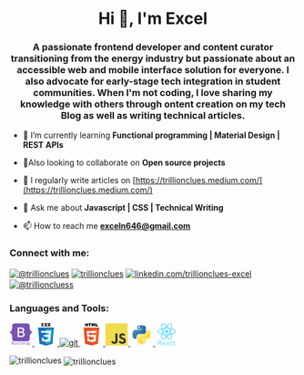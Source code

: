 <h1 align="center">Hi 👋, I'm Excel</h1>
<h3 align="center">A passionate frontend developer and content curator transitioning from the energy industry but passionate about an accessible web and mobile interface solution for everyone. I also advocate for early-stage tech integration in student communities. When I'm not coding, I love sharing my knowledge with others through ontent creation on my tech Blog as well as writing technical articles.</h3>

- 🔭 I’m currently learning **Functional programming | Material Design | REST APIs**

- 👯Also looking to collaborate on **Open source projects**

- 📝 I regularly write articles on [https://trillionclues.medium.com/](https://trillionclues.medium.com/)

- 💬 Ask me about **Javascript | CSS | Technical Writing**

- 📫 How to reach me **exceln646@gmail.com**

<h3 align="">Connect with me:</h3>
<p align="left">
<a href="https://codepen.io/@trillionclues" target="blank"><img align="center" src="https://raw.githubusercontent.com/rahuldkjain/github-profile-readme-generator/master/src/images/icons/Social/codepen.svg" alt="@trillionclues" height="30" width="40" /></a>
<a href="https://twitter.com/trillionclues" target="blank"><img align="center" src="https://raw.githubusercontent.com/rahuldkjain/github-profile-readme-generator/master/src/images/icons/Social/twitter.svg" alt="trillionclues" height="30" width="40" /></a>
<a href="https://linkedin.com/in/linkedin.com/trillionclues-excel" target="blank"><img align="center" src="https://raw.githubusercontent.com/rahuldkjain/github-profile-readme-generator/master/src/images/icons/Social/linked-in-alt.svg" alt="linkedin.com/trillionclues-excel" height="30" width="40" /></a>
<a href="https://hashnode.com/@trillioncluess" target="blank"><img align="center" src="https://raw.githubusercontent.com/rahuldkjain/github-profile-readme-generator/master/src/images/icons/Social/hashnode.svg" alt="@trillioncluess" height="30" width="40" /></a>
</p>

<h3 align="">Languages and Tools:</h3>
<p align="left"> <a href="https://getbootstrap.com" target="_blank" rel="noreferrer"> <img src="https://raw.githubusercontent.com/devicons/devicon/master/icons/bootstrap/bootstrap-plain-wordmark.svg" alt="bootstrap" width="40" height="40"/> </a> <a href="https://www.w3schools.com/css/" target="_blank" rel="noreferrer"> <img src="https://raw.githubusercontent.com/devicons/devicon/master/icons/css3/css3-original-wordmark.svg" alt="css3" width="40" height="40"/> </a> <a href="https://git-scm.com/" target="_blank" rel="noreferrer"> <img src="https://www.vectorlogo.zone/logos/git-scm/git-scm-icon.svg" alt="git" width="40" height="40"/> </a> <a href="https://www.w3.org/html/" target="_blank" rel="noreferrer"> <img src="https://raw.githubusercontent.com/devicons/devicon/master/icons/html5/html5-original-wordmark.svg" alt="html5" width="40" height="40"/> </a> <a href="https://developer.mozilla.org/en-US/docs/Web/JavaScript" target="_blank" rel="noreferrer"> <img src="https://raw.githubusercontent.com/devicons/devicon/master/icons/javascript/javascript-original.svg" alt="javascript" width="40" height="40"/> </a> <a href="https://www.python.org" target="_blank" rel="noreferrer"> <img src="https://raw.githubusercontent.com/devicons/devicon/master/icons/python/python-original.svg" alt="python" width="40" height="40"/> </a> <a href="https://reactjs.org/" target="_blank" rel="noreferrer"> <img src="https://raw.githubusercontent.com/devicons/devicon/master/icons/react/react-original-wordmark.svg" alt="react" width="40" height="40"/> </a> </p>

<p><img align="left" src="https://github-readme-stats.vercel.app/api/top-langs?username=trillionclues&show_icons=true&locale=en&layout=compact" alt="trillionclues" /></p>

<p>&nbsp;<img align="center" src="https://github-readme-stats.vercel.app/api?username=trillionclues&show_icons=true&locale=en" alt="trillionclues" /></p>

